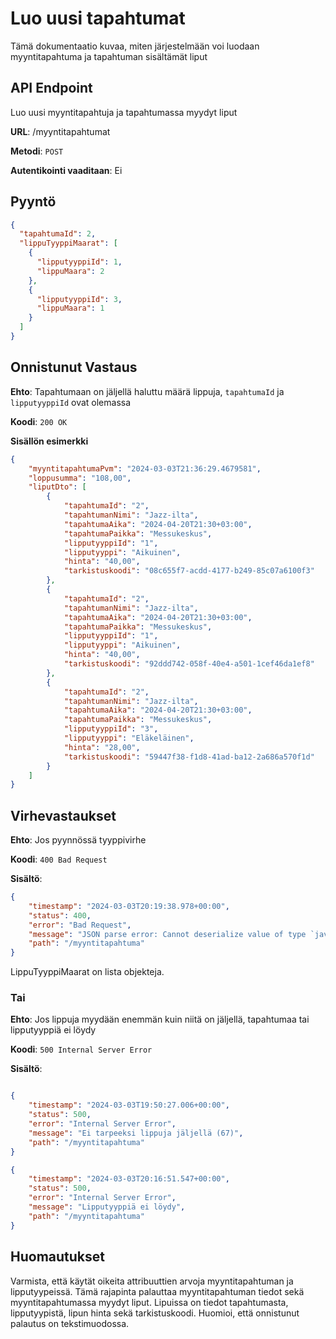 # Luo uusi tapahtumat
Tämä dokumentaatio kuvaa, miten järjestelmään voi luodaan myyntitapahtuma ja tapahtuman sisältämät liput

## API Endpoint
Luo uusi myyntitapahtuja ja tapahtumassa myydyt liput

**URL**: /myyntitapahtumat

**Metodi**: `POST`

**Autentikointi vaaditaan**: Ei

## Pyyntö
```json
{
  "tapahtumaId": 2,
  "lippuTyyppiMaarat": [
    {
      "lipputyyppiId": 1,
      "lippuMaara": 2
    },
    {
      "lipputyyppiId": 3,
      "lippuMaara": 1
    }
  ]
}
```

## Onnistunut Vastaus
**Ehto**: Tapahtumaan on jäljellä haluttu määrä lippuja, `tapahtumaId` ja `lipputyyppiId` ovat olemassa

**Koodi**: `200 OK`

**Sisällön esimerkki**
```json
{
    "myyntitapahtumaPvm": "2024-03-03T21:36:29.4679581",
    "loppusumma": "108,00",
    "liputDto": [
        {
            "tapahtumaId": "2",
            "tapahtumanNimi": "Jazz-ilta",
            "tapahtumaAika": "2024-04-20T21:30+03:00",
            "tapahtumaPaikka": "Messukeskus",
            "lipputyyppiId": "1",
            "lipputyyppi": "Aikuinen",
            "hinta": "40,00",
            "tarkistuskoodi": "08c655f7-acdd-4177-b249-85c07a6100f3"
        },
        {
            "tapahtumaId": "2",
            "tapahtumanNimi": "Jazz-ilta",
            "tapahtumaAika": "2024-04-20T21:30+03:00",
            "tapahtumaPaikka": "Messukeskus",
            "lipputyyppiId": "1",
            "lipputyyppi": "Aikuinen",
            "hinta": "40,00",
            "tarkistuskoodi": "92ddd742-058f-40e4-a501-1cef46da1ef8"
        },
        {
            "tapahtumaId": "2",
            "tapahtumanNimi": "Jazz-ilta",
            "tapahtumaAika": "2024-04-20T21:30+03:00",
            "tapahtumaPaikka": "Messukeskus",
            "lipputyyppiId": "3",
            "lipputyyppi": "Eläkeläinen",
            "hinta": "28,00",
            "tarkistuskoodi": "59447f38-f1d8-41ad-ba12-2a686a570f1d"
        }
    ]
}
```
## Virhevastaukset
**Ehto**: Jos pyynnössä tyyppivirhe

**Koodi**: `400 Bad Request`

**Sisältö**: 

```json
{
    "timestamp": "2024-03-03T20:19:38.978+00:00",
    "status": 400,
    "error": "Bad Request",
    "message": "JSON parse error: Cannot deserialize value of type `java.util.ArrayList<ohjelmistoprojekti.ticketguru.dto.LippuTyyppiMaaraDTO>` from Object value (token `JsonToken.START_OBJECT`)",
    "path": "/myyntitapahtuma"
}
```
LippuTyyppiMaarat on lista objekteja.

### Tai
**Ehto**: Jos lippuja myydään enemmän kuin niitä on jäljellä, tapahtumaa tai lipputyyppiä ei löydy

**Koodi**: `500 Internal Server Error`

**Sisältö**: 
```json

{
    "timestamp": "2024-03-03T19:50:27.006+00:00",
    "status": 500,
    "error": "Internal Server Error",
    "message": "Ei tarpeeksi lippuja jäljellä (67)",
    "path": "/myyntitapahtuma"
}
```

```json
{
    "timestamp": "2024-03-03T20:16:51.547+00:00",
    "status": 500,
    "error": "Internal Server Error",
    "message": "Lipputyyppiä ei löydy",
    "path": "/myyntitapahtuma"
}
```

## Huomautukset
Varmista, että käytät oikeita attribuuttien arvoja myyntitapahtuman ja lipputyypeissä.
Tämä rajapinta palauttaa myyntitapahtuman tiedot sekä myyntitapahtumassa myydyt liput. Lipuissa on tiedot tapahtumasta, lipputyypistä, lipun hinta sekä tarkistuskoodi. 
Huomioi, että onnistunut palautus on tekstimuodossa.